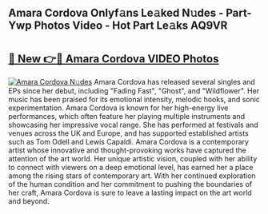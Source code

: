 ## Amara Cordova Onlyf𝚊ns Le𝚊ked N𝚞des - Part-Ywp Photos Video - Hot Part Le𝚊ks AQ9VR

# <h2><a href="http://ab48576.deff.icu/?id=Amara+Cordova">🔗 New 👉🔴 Amara Cordova VIDEO Photos</a></h2>

[![Amara Cordova N𝚞des](https://i.imgur.com/rIISA9y.gif)](http://ab48576.deff.icu/?id=Amara+Cordova)
Amara Cordova has released several singles and EPs since her debut, including "Fading Fast", "Ghost", and "Wildflower". Her music has been praised for its emotional intensity, melodic hooks, and sonic experimentation. Amara Cordova is known for her high-energy live performances, which often feature her playing multiple instruments and showcasing her impressive vocal range. She has performed at festivals and venues across the UK and Europe, and has supported established artists such as Tom Odell and Lewis Capaldi. Amara Cordova is a contemporary artist whose innovative and thought-provoking works have captured the attention of the art world. Her unique artistic vision, coupled with her ability to connect with viewers on a deep emotional level, has earned her a place among the rising stars of contemporary art. With her continued exploration of the human condition and her commitment to pushing the boundaries of her craft, Amara Cordova is sure to leave a lasting impact on the art world and beyond.
